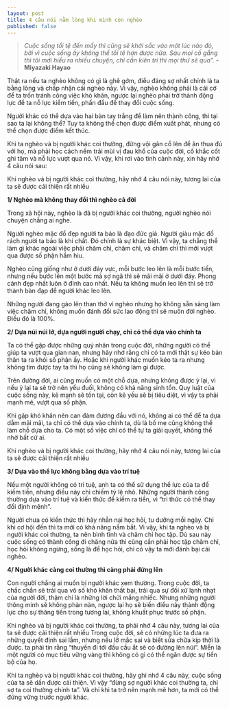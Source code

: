 ```yaml
---
layout: post
title: 4 câu nói nằm lòng khi mình còn nghèo
published: false
---
```


>*Cuộc sống tồi tệ đến mấy thì cũng sẽ khởi sắc vào một lúc nào đó, bởi vì cuộc sống ấy không thể tồi tệ hơn được nữa. Sau mọi cố gắng thì tôi mới hiểu ra nhiều chuyện, chỉ cần kiên trì thì mọi thứ sẽ qua”.* **- Miyazaki Hayao**

Thật ra nếu ta nghèo không có gì là ghê gớm, điều đáng sợ nhất chính là ta bằng lòng và chấp nhận cái nghèo này. Vì vậy, nghèo không phải là cái cớ để ta trốn tránh công việc khó khăn, ngược lại nghèo phải trở thành động lực để ta nỗ lực kiếm tiền, phấn đấu để thay đổi cuộc sống.

Người khác có thể dựa vào hai bàn tay trắng để làm nên thành công, thì tại sao ta lại không thể? Tuy ta không thể chọn được điểm xuất phát, nhưng có thể chọn được điểm kết thúc.

Khi ta nghèo và bị người khác coi thường, đừng vội gân cổ lên để ăn thua đủ với họ, mà phải học cách nếm trải mùi vị đau khổ của cuộc đời, cố khắc cốt ghi tâm và nỗ lực vượt qua nó. Vì vậy, khi rơi vào tình cảnh này, xin hãy nhớ 4 câu nói sau:

Khi nghèo và bị người khác coi thường, hãy nhớ 4 câu nói này, tương lai của ta sẽ được cải thiện rất nhiều

**1/ Nghèo mà không thay đổi thì nghèo cả đời**

Trong xã hội này, nghèo là đã bị người khác coi thường, người nghèo nói chuyện chẳng ai nghe.

Người nghèo mặc đồ đẹp người ta bảo là đạo đức giả. Người giàu mặc đồ rách người ta bảo là khí chất. Đó chính là sự khác biệt. Vì vậy, ta chẳng thể làm gì khác ngoài việc phải chăm chỉ, chăm chỉ, và chăm chỉ thì mới vượt qua được số phận hẩm hiu.

Nghèo cũng giống như ở dưới đáy vực, mỗi bước leo lên là mỗi bước tiến, nhưng nếu bước lên một bước mà sợ ngã thì sẽ mãi mãi ở dưới đáy. Phong cảnh đẹp nhất luôn ở đỉnh cao nhất. Nếu ta không muốn leo lên thì sẽ trở thành bàn đạp để người khác leo lên.

Những người đang gào lên than thở vì nghèo nhưng họ không sẵn sàng làm việc chăm chỉ, không muốn đánh đổi sức lao động thì sẽ muôn đời nghèo. Điều đó là 100%.

**2/ Dựa núi núi lở, dựa người người chạy, chỉ có thể dựa vào chính ta**

Ta có thể gặp được những quý nhân trong cuộc đời, những người có thể giúp ta vượt qua gian nan, nhưng hãy nhớ rằng chỉ có ta mới thật sự kéo bản thân ta ra khỏi số phận ấy. Hoặc khi người khác muốn kéo ta ra nhưng không tìm được tay ta thì họ cũng sẽ không làm gì được.

Trên đường đời, ai cũng muốn có một chỗ dựa, nhưng không được ỷ lại, vì nếu ỷ lại ta sẽ trở nên yếu đuối, không có khả năng sinh tồn. Quy luật của cuộc sống này, kẻ mạnh sẽ tồn tại, còn kẻ yếu sẽ bị tiêu diệt, vì vậy ta phải mạnh mẽ, vượt qua số phận.

Khi gặp khó khăn nên can đảm đương đầu với nó, không ai có thể để ta dựa dẫm mãi mãi, ta chỉ có thể dựa vào chính ta, dù là bố mẹ cũng không thể làm chỗ dựa cho ta. Có một số việc chỉ có thể tự ta giải quyết, không thể nhờ bất cứ ai.

Khi nghèo và bị người khác coi thường, hãy nhớ 4 câu nói này, tương lai của ta sẽ được cải thiện rất nhiều

**3/ Dựa vào thể lực không bằng dựa vào trí tuệ**

Nếu một người không có trí tuệ, anh ta có thể sử dụng thể lực của ta để kiếm tiền, nhưng điều này chỉ chiếm tỷ lệ nhỏ. Những người thành công thường dựa vào trí tuệ và kiến thức để kiếm ra tiền, vì “tri thức có thể thay đổi định mệnh”.

Người chưa có kiến thức thì hãy nhẫn nại học hỏi, tu dưỡng mỗi ngày. Chỉ khi cơ hội đến thì ta mới có khả năng nắm bắt. Vì vậy, khi ta nghèo và bị người khác coi thường, ta nên bình tĩnh và chăm chỉ học tập. Dù sau này cuộc sống có thành công đi chăng nữa thì cũng cần phải học tập chăm chỉ, học hỏi không ngừng, sống là để học hỏi, chỉ có vậy ta mới đánh bại cái nghèo.

**4/ Người khác càng coi thường thì càng phải đứng lên**

Con người chẳng ai muốn bị người khác xem thường. Trong cuộc đời, ta chắc chắn sẽ trải qua vô số khó khăn thất bại, trải qua sự đối xử lạnh nhạt của người đời, thậm chí là những lời chửi mắng nhiếc. Nhưng những người thông minh sẽ không phàn nàn, ngược lại họ sẽ biến điều này thành động lực cho sự thăng tiến trong tương lai, không khuất phục trước số phận.

Khi nghèo và bị người khác coi thường, ta phải nhớ 4 câu này, tương lai của ta sẽ được cải thiện rất nhiều Trong cuộc đời, sẽ có những lúc ta đưa ra những quyết định sai lầm, nhưng nếu lỡ mắc sai và biết sửa chữa kịp thời là được. ta phải tin rằng “thuyền đi tới đầu cầu ắt sẽ có đường lên núi”. Miễn là một người có mục tiêu vững vàng thì không có gì có thể ngăn được sự tiến bộ của họ.

Khi ta nghèo và bị người khác coi thường, hãy ghi nhớ 4 câu này, cuộc sống của ta sẽ dần được cải thiện. Vì vậy “đừng sợ người khác coi thường ta, chỉ sợ ta coi thường chính ta”. Và chỉ khi ta trở nên mạnh mẽ hơn, ta mới có thể đứng vững trước người khác.
